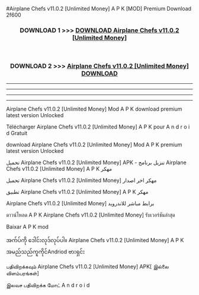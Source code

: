 #Airplane Chefs v11.0.2  [Unlimited Money] A P K [MOD] Premium Download 2f600



<div align="center">

<h3>DOWNLOAD 1 >>> <a href="https://teeasianyam.web.app?sq=Airplane Chefs v11.0.2  [Unlimited Money]">DOWNLOAD Airplane Chefs v11.0.2  [Unlimited Money] </a></h3><br>

<h3>DOWNLOAD 2 >>> <a href="https://teeasianyam.web.app?sq=Airplane Chefs v11.0.2  [Unlimited Money] ">Airplane Chefs v11.0.2  [Unlimited Money]  DOWNLOAD </a></h3>

</div>


----------------------------------------------------------

----------------------------------------------------------

----------------------------------------------------------

----------------------------------------------------------


Airplane Chefs v11.0.2  [Unlimited Money]  Mod A P K download premium latest version Unlocked

Télécharger Airplane Chefs v11.0.2  [Unlimited Money]  A P K pour A n d r o i d Gratuit

download Airplane Chefs v11.0.2  [Unlimited Money]  Mod A P K premium latest version Unlocked

تحميل Airplane Chefs v11.0.2  [Unlimited Money]  APK - تنزيل برنامج Airplane Chefs v11.0.2  [Unlimited Money]  A P K مهكر

تحميل Airplane Chefs v11.0.2  [Unlimited Money]  مهكر اخر اصدار

تطبيق Airplane Chefs v11.0.2  [Unlimited Money]  A P K مهكر

Airplane Chefs v11.0.2  [Unlimited Money]  برابط مباشر للاندرويد

ดาวน์โหลด A P K Airplane Chefs v11.0.2  [Unlimited Money]  รับเวอร์ชันล่าสุด

Baixar A P K mod

အက်ပ်ကို ဒေါင်းလုဒ်လုပ်ပါ။ Airplane Chefs v11.0.2  [Unlimited Money]  A P K အမည်သည်ကူကိုင်Andriod ဗားရှင်း

பதிவிறக்கவும் Airplane Chefs v11.0.2  [Unlimited Money]  APK[ இல்லை விளம்பரங்கள்] 
 
இலவச பதிவிறக்க மோட் A n d r o i d



